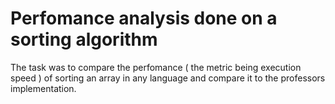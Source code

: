 # Perfomance analysis done on a sorting algorithm 
The task was to compare the perfomance ( the metric being execution speed ) of
sorting an array in any language and compare it to the professors implementation.
